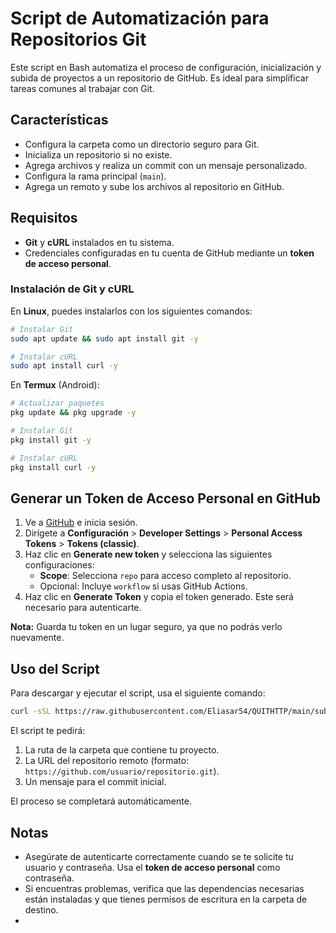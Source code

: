 # Script de Automatización para Repositorios Git

Este script en Bash automatiza el proceso de configuración, inicialización y subida de proyectos a un repositorio de GitHub. Es ideal para simplificar tareas comunes al trabajar con Git.

## Características

- Configura la carpeta como un directorio seguro para Git.
- Inicializa un repositorio si no existe.
- Agrega archivos y realiza un commit con un mensaje personalizado.
- Configura la rama principal (`main`).
- Agrega un remoto y sube los archivos al repositorio en GitHub.

## Requisitos

- **Git** y **cURL** instalados en tu sistema.
- Credenciales configuradas en tu cuenta de GitHub mediante un **token de acceso personal**.

### Instalación de Git y cURL

En **Linux**, puedes instalarlos con los siguientes comandos:

```bash
# Instalar Git
sudo apt update && sudo apt install git -y

# Instalar cURL
sudo apt install curl -y
```

En **Termux** (Android):

```bash
# Actualizar paquetes
pkg update && pkg upgrade -y

# Instalar Git
pkg install git -y

# Instalar cURL
pkg install curl -y
```

## Generar un Token de Acceso Personal en GitHub

1. Ve a [GitHub](https://github.com) e inicia sesión.
2. Dirígete a **Configuración** > **Developer Settings** > **Personal Access Tokens** > **Tokens (classic)**.
3. Haz clic en **Generate new token** y selecciona las siguientes configuraciones:
   - **Scope**: Selecciona `repo` para acceso completo al repositorio.
   - Opcional: Incluye `workflow` si usas GitHub Actions.
4. Haz clic en **Generate Token** y copia el token generado. Este será necesario para autenticarte.

**Nota:** Guarda tu token en un lugar seguro, ya que no podrás verlo nuevamente.

## Uso del Script

Para descargar y ejecutar el script, usa el siguiente comando:

```bash
curl -sSL https://raw.githubusercontent.com/Eliasar54/QUITHTTP/main/sube.sh -o sube.sh && bash sube.sh
```

El script te pedirá:

1. La ruta de la carpeta que contiene tu proyecto.
2. La URL del repositorio remoto (formato: `https://github.com/usuario/repositorio.git`).
3. Un mensaje para el commit inicial.

El proceso se completará automáticamente.

## Notas

- Asegúrate de autenticarte correctamente cuando se te solicite tu usuario y contraseña. Usa el **token de acceso personal** como contraseña.
- Si encuentras problemas, verifica que las dependencias necesarias están instaladas y que tienes permisos de escritura en la carpeta de destino.
- 
